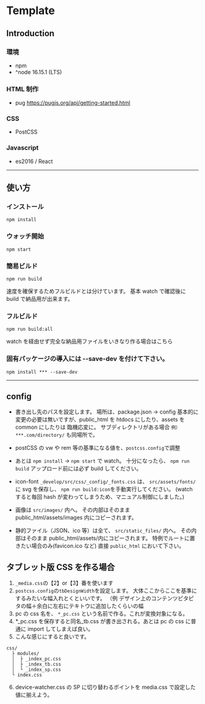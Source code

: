 # Template

## Introduction

### 環境

- npm
- ^node 16.15.1 (LTS)

### HTML 制作

- pug
  https://pugjs.org/api/getting-started.html

### CSS

- PostCSS

### Javascript

- es2016 / React

---

## 使い方

### インストール

```
npm install
```

### ウォッチ開始

```
npm start
```

### 簡易ビルド

```
npm run build
```

速度を確保するためフルビルドとは分けています。
基本 watch で確認後に build で納品用が出来ます。

### フルビルド

```
npm run build:all
```

watch を経由せず完全な納品用ファイルをいきなり作る場合はこちら

### 固有パッケージの導入には --save-dev を付けて下さい。

```
npm install *** --save-dev
```

---

## config

- 書き出し先のパスを設定します。
  場所は、package.json -> config
  基本的に変更の必要は無いですが、public_html を htdocs にしたり、assets を common にしたりは
  臨機応変に。
  サブディレクトリがある場合 `例）***.com/directory/` も同場所で。

- postCSS の vw や rem 等の基準になる値を、`postcss.config`で調整

- あとは
  `npm install` -> `npm start` で watch。
  十分になったら、
  `npm run build`
  アップロード前には必ず build してください。

- icon-font `_develop/src/css/_config/_fonts.css` は、
  `src/assets/fonts/`に svg を保存し、
  `npm run build:icon`を手動実行してください。
  (watch すると毎回 hash が変わってしまうため、マニュアル制御にしました。)

- 画像は
  `src/images/` 内へ。
  その内部はそのまま public_html/assets/images 内にコピーされます。

- 静的ファイル（JSON、ico 等）は全て、
  `src/static_files/` 内へ。
  その内部はそのまま public_html/assets/内にコピーされます。
  特例でルートに置きたい場合のみ(favicon.ico など) 直接 `public_html` において下さい。

## タブレット版 CSS を作る場合

1. `_media.css`の【2】or【3】番を使います
2. `postcss.config`の`tbDesignWidth`を設定します。
   大体ここからここを基準にするみたいな幅入れとくといいです。
   （例 デザイン上のコンテンツピタピタの幅＋余白に左右にテキトウに追加したくらいの幅
3. pc の css 名を、 `*_pc.css` という名前で作る。これが変換対象になる。
4. \*\_pc.css を保存すると同名\_tb.css が書き出される。あとは pc の css に普通に import してしまえば良い。
5. こんな感じにすると良いです。

```
css/
  ├ modules/
  │  ├ _index_pc.css
  │  ├ _index_tb.css
  │  └ _index_sp.css
  └ index.css
```

6. device-watcher.css の SP に切り替わるポイントを media.css で設定した値に揃えよう。
